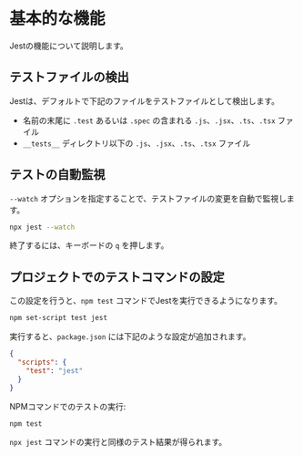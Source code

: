 # 基本的な機能

Jestの機能について説明します。

## テストファイルの検出

Jestは、デフォルトで下記のファイルをテストファイルとして検出します。

- 名前の末尾に `.test` あるいは `.spec` の含まれる `.js`、`.jsx`、`.ts`、`.tsx` ファイル
- `__tests__` ディレクトリ以下の `.js`、`.jsx`、`.ts`、`.tsx` ファイル

## テストの自動監視

`--watch` オプションを指定することで、テストファイルの変更を自動で監視します。

```bash
npx jest --watch
```

終了するには、キーボードの `q` を押します。

## プロジェクトでのテストコマンドの設定

この設定を行うと、`npm test` コマンドでJestを実行できるようになります。

```bash
npm set-script test jest
```

実行すると、`package.json` には下記のような設定が追加されます。

```json
{
  "scripts": {
    "test": "jest"
  }
}
```

NPMコマンドでのテストの実行:

```bash
npm test
```

`npx jest` コマンドの実行と同様のテスト結果が得られます。
